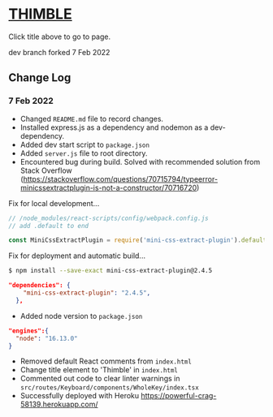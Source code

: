 # [THIMBLE](https://powerful-crag-58139.herokuapp.com/)

Click title above to go to page.

dev branch forked 7 Feb 2022

## Change Log

### 7 Feb 2022

- Changed `README.md` file to record changes.
- Installed express.js as a dependency and nodemon as a dev-dependency.
- Added dev start script to `package.json`
- Added `server.js` file to root directory.
- Encountered bug during build. Solved with recommended solution from Stack Overflow (https://stackoverflow.com/questions/70715794/typeerror-minicssextractplugin-is-not-a-constructor/70716720)

Fix for local development...

```javascript
// /node_modules/react-scripts/config/webpack.config.js
// add .default to end

const MiniCssExtractPlugin = require('mini-css-extract-plugin').default;
```

Fix for deployment and automatic build...

```bash
$ npm install --save-exact mini-css-extract-plugin@2.4.5
```

```json
"dependencies": {
    "mini-css-extract-plugin": "2.4.5",
  },
```

- Added node version to `package.json`

```json
"engines":{
  "node": "16.13.0"
}
```

- Removed default React comments from `index.html`
- Change title element to 'Thimble' in `index.html`
- Commented out code to clear linter warnings in `src/routes/Keyboard/components/WholeKey/index.tsx`
- Successfully deployed with Heroku https://powerful-crag-58139.herokuapp.com/
